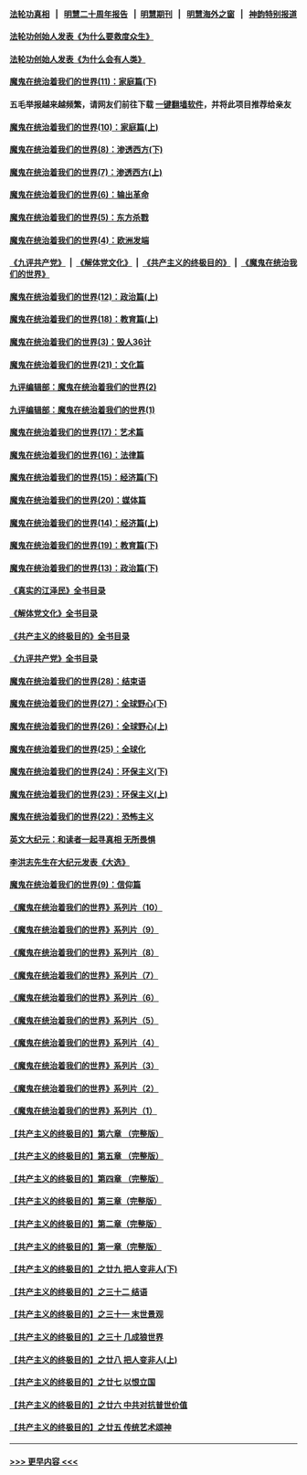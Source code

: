 #### [法轮功真相](https://github.com/gfw-breaker/truth/blob/master/README.md?t=0) &nbsp;&nbsp;|&nbsp;&nbsp; [明慧二十周年报告](https://github.com/gfw-breaker/mh-reports/blob/master/README.md?t=0) &nbsp;&nbsp;|&nbsp;&nbsp;[明慧期刊](https://github.com/gfw-breaker/mh-qikan) &nbsp;&nbsp;|&nbsp;&nbsp; [明慧海外之窗](https://github.com/gfw-breaker/mh-news/blob/master/README.md?t=0) &nbsp;&nbsp;|&nbsp;&nbsp; [神韵特别报道](https://github.com/gfw-breaker/mh-news/blob/master/shenyun.md?t=0)
#### [法轮功创始人发表《为什么要救度众生》](../pages/nsc422/n13975246.md?t=06071843) 
#### [法轮功创始人发表《为什么会有人类》](../pages/nsc422/n13912117.md?t=06071843) 
#### [魔鬼在统治着我们的世界(11)：家庭篇(下)](../pages/nsc422/n10440961.md?t=06071843) 
#### 五毛举报越来越频繁，请网友们前往下载 [一键翻墙软件](https://github.com/gfw-breaker/ssr-accounts)，并将此项目推荐给亲友
#### [魔鬼在统治着我们的世界(10)：家庭篇(上)](../pages/nsc422/n10435448.md?t=06071843) 
#### [魔鬼在统治着我们的世界(8)：渗透西方(下)](../pages/nsc422/n10429603.md?t=06071843) 
#### [魔鬼在统治着我们的世界(7)：渗透西方(上)](../pages/nsc422/n10426013.md?t=06071843) 
#### [魔鬼在统治着我们的世界(6)：输出革命](../pages/nsc422/n10421536.md?t=06071843) 
#### [魔鬼在统治着我们的世界(5)：东方杀戮](../pages/nsc422/n10417707.md?t=06071843) 
#### [魔鬼在统治着我们的世界(4)：欧洲发端](../pages/nsc422/n10414890.md?t=06071843) 
#### [《九评共产党》](https://github.com/begood0513/9ping.md/blob/master/README.md) &nbsp;|&nbsp; [《解体党文化》](../../../../jtdwh.md/blob/master/README.md)  &nbsp;|&nbsp; [《共产主义的终极目的》](../../../../gczydzjmd.md/blob/master/README.md) &nbsp;|&nbsp; [《魔鬼在统治我们的世界》](../../../../mgztzwmdsj.md/blob/master/README.md) 
#### [魔鬼在统治着我们的世界(12)：政治篇(上)](../pages/nsc422/n10444576.md?t=06071843) 
#### [魔鬼在统治着我们的世界(18)：教育篇(上)](../pages/nsc422/n10526970.md?t=06071843) 
#### [魔鬼在统治着我们的世界(3)：毁人36计](../pages/nsc422/n10411583.md?t=06071843) 
#### [魔鬼在统治着我们的世界(21)：文化篇](../pages/nsc422/n10597706.md?t=06071843) 
#### [九评编辑部：魔鬼在统治着我们的世界(2)](../pages/nsc422/n10410036.md?t=06071843) 
#### [九评编辑部：魔鬼在统治着我们的世界(1)](../pages/nsc422/n10406825.md?t=06071843) 
#### [魔鬼在统治着我们的世界(17)：艺术篇](../pages/nsc422/n10499093.md?t=06071843) 
#### [魔鬼在统治着我们的世界(16)：法律篇](../pages/nsc422/n10485969.md?t=06071843) 
#### [魔鬼在统治着我们的世界(15)：经济篇(下)](../pages/nsc422/n10469975.md?t=06071843) 
#### [魔鬼在统治着我们的世界(20)：媒体篇](../pages/nsc422/n10586579.md?t=06071843) 
#### [魔鬼在统治着我们的世界(14)：经济篇(上)](../pages/nsc422/n10457370.md?t=06071843) 
#### [魔鬼在统治着我们的世界(19)：教育篇(下)](../pages/nsc422/n10564808.md?t=06071843) 
#### [魔鬼在统治着我们的世界(13)：政治篇(下)](../pages/nsc422/n10448270.md?t=06071843) 
#### [《真实的江泽民》全书目录](../pages/nsc422/n13721399.md?t=06071843) 
#### [《解体党文化》全书目录](../pages/nsc422/n13721157.md?t=06071843) 
#### [《共产主义的终极目的》全书目录](../pages/nsc422/n13721048.md?t=06071843) 
#### [《九评共产党》全书目录](../pages/nsc422/n13708085.md?t=06071843) 
#### [魔鬼在统治着我们的世界(28)：结束语](../pages/nsc422/n10936246.md?t=06071843) 
#### [魔鬼在统治着我们的世界(27)：全球野心(下)](../pages/nsc422/n10928319.md?t=06071843) 
#### [魔鬼在统治着我们的世界(26)：全球野心(上)](../pages/nsc422/n10900318.md?t=06071843) 
#### [魔鬼在统治着我们的世界(25)：全球化](../pages/nsc422/n10788205.md?t=06071843) 
#### [魔鬼在统治着我们的世界(24)：环保主义(下)](../pages/nsc422/n10695307.md?t=06071843) 
#### [魔鬼在统治着我们的世界(23)：环保主义(上)](../pages/nsc422/n10688613.md?t=06071843) 
#### [魔鬼在统治着我们的世界(22)：恐怖主义](../pages/nsc422/n10614727.md?t=06071843) 
#### [英文大纪元：和读者一起寻真相 无所畏惧](../pages/nsc422/n12542027.md?t=06071843) 
#### [李洪志先生在大纪元发表《大选》](../pages/nsc422/n12534746.md?t=06071843) 
#### [魔鬼在统治着我们的世界(9)：信仰篇](../pages/nsc422/n10432159.md?t=06071843) 
#### [《魔鬼在统治着我们的世界》系列片（10）](../pages/nsc422/n12292670.md?t=06071843) 
#### [《魔鬼在统治着我们的世界》系列片（9）](../pages/nsc422/n12290859.md?t=06071843) 
#### [《魔鬼在统治着我们的世界》系列片（8）](../pages/nsc422/n12287445.md?t=06071843) 
#### [《魔鬼在统治着我们的世界》系列片（7）](../pages/nsc422/n12283425.md?t=06071843) 
#### [《魔鬼在统治着我们的世界》系列片（6）](../pages/nsc422/n12282314.md?t=06071843) 
#### [《魔鬼在统治着我们的世界》系列片（5）](../pages/nsc422/n12281419.md?t=06071843) 
#### [《魔鬼在统治着我们的世界》系列片（4）](../pages/nsc422/n12274024.md?t=06071843) 
#### [《魔鬼在统治着我们的世界》系列片（3）](../pages/nsc422/n12271322.md?t=06071843) 
#### [《魔鬼在统治着我们的世界》系列片（2）](../pages/nsc422/n12269049.md?t=06071843) 
#### [《魔鬼在统治着我们的世界》系列片（1）](../pages/nsc422/n12267575.md?t=06071843) 
#### [【共产主义的终极目的】第六章 （完整版）](../pages/nsc422/n11428913.md?t=06071843) 
#### [【共产主义的终极目的】第五章 （完整版）](../pages/nsc422/n11428912.md?t=06071843) 
#### [【共产主义的终极目的】第四章 （完整版）](../pages/nsc422/n11428907.md?t=06071843) 
#### [【共产主义的终极目的】第三章（完整版）](../pages/nsc422/n11428848.md?t=06071843) 
#### [【共产主义的终极目的】第二章（完整版）](../pages/nsc422/n11428831.md?t=06071843) 
#### [【共产主义的终极目的】第一章（完整版）](../pages/nsc422/n11417651.md?t=06071843) 
#### [【共产主义的终极目的】之廿九 把人变非人(下)](../pages/nsc422/n11344140.md?t=06071843) 
#### [【共产主义的终极目的】之三十二 结语](../pages/nsc422/n11360535.md?t=06071843) 
#### [【共产主义的终极目的】之三十一 末世景观](../pages/nsc422/n11351129.md?t=06071843) 
#### [【共产主义的终极目的】之三十 几成狼世界](../pages/nsc422/n11348280.md?t=06071843) 
#### [【共产主义的终极目的】之廿八 把人变非人(上)](../pages/nsc422/n11340492.md?t=06071843) 
#### [【共产主义的终极目的】之廿七 以恨立国](../pages/nsc422/n11336944.md?t=06071843) 
#### [【共产主义的终极目的】之廿六 中共对抗普世价值](../pages/nsc422/n11324785.md?t=06071843) 
#### [【共产主义的终极目的】之廿五 传统艺术颂神](../pages/nsc422/n11296396.md?t=06071843) 

----
#### [ >>> 更早内容 <<< ](../indexes/nsc422-earlier.md)
